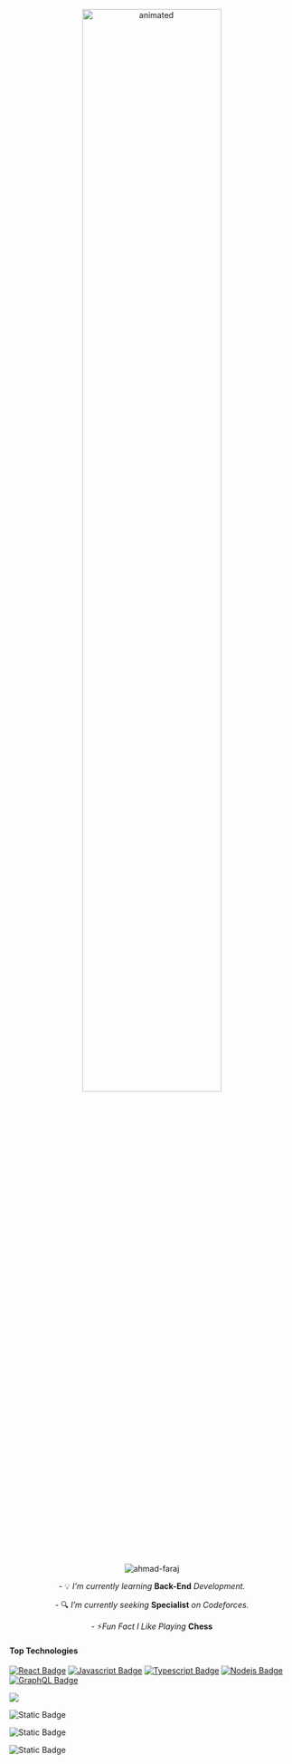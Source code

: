 <p align="center">
  <img src="https://github.com/Ahmad-Faraj/Ahmad-Faraj/assets/148560615/4c71522d-263c-4a72-a5fb-30154136986a" alt="animated" width="70%"/>
</p>

<p align="center"> <img src="https://komarev.com/ghpvc/?username=ahmad-faraj&label=Profile%20views&color=1a1a1a&style=for-the-badge" alt="ahmad-faraj" /> </p>
<p align="center">- 💡 <i>I’m currently learning </i><b>Back-End</b><i> Development.</i></p>
<p align="center">- 🔍 <i>I’m currently seeking </i><b>Specialist</b><i> on Codeforces.</i></p>
<p align="center">- ⚡<i>Fun Fact I Like Playing </i><b>Chess</b></p>

#### Top Technologies

[![React Badge](https://img.shields.io/badge/-React-61DBFB?style=for-the-badge&labelColor=black&logo=react&logoColor=61DBFB)](#) [![Javascript Badge](https://img.shields.io/badge/-Javascript-F0DB4F?style=for-the-badge&labelColor=black&logo=javascript&logoColor=F0DB4F)](#) [![Typescript Badge](https://img.shields.io/badge/-Typescript-007acc?style=for-the-badge&labelColor=black&logo=typescript&logoColor=007acc)](#) [![Nodejs Badge](https://img.shields.io/badge/-Nodejs-3C873A?style=for-the-badge&labelColor=black&logo=node.js&logoColor=3C873A)](#) [![GraphQL Badge](https://img.shields.io/badge/-GraphQl-e535ab?style=for-the-badge&labelColor=black&logo=node.js&logoColor=e535ab)](#)

 <img src="https://img.shields.io/badge/next.js-%23000000?style=for-the-badge&logo=next.js&logoColor=%23fff&logoSize=%23000000&labelColor=%23000
" /> 

![Static Badge](https://img.shields.io/badge/next.js-%23000000?style=for-the-badge&logo=next.js&logoColor=%23000000&logoSize=%23000000&labelColor=%2300000&color=%23ffffff)


![Static Badge](https://img.shields.io/badge/C%2B%2B-%2300599C?style=for-the-badge&logo=c%2B%2B&logoColor=%2300599C&labelColor=%23000000)

![Static Badge](https://img.shields.io/badge/next.js-%23000000?style=for-the-badge&logo=next.js&logoColor=%23fff&logoSize=%23000000&labelColor=%23000)





